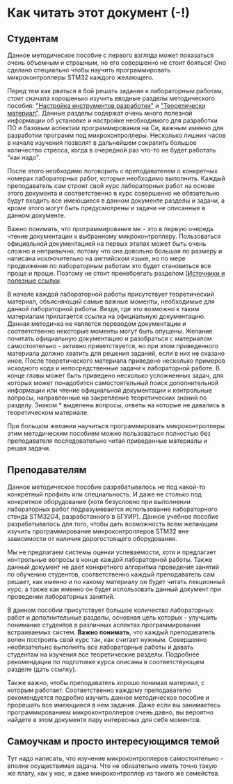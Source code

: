 # Как читать этот документ (-!)

## Студентам
Данное методическое пособие с первого взгляда может показаться очень объемным и страшным, но его совершенно не стоит бояться! Оно сделано специально чтобы научить программировать микроконтроллеры STM32 каждого желающего.

Перед тем как рваться в бой решать задания к лабораторным работам, стоит сначала хорошенько изучить вводные разделы методического пособия: ["Настройка инструментов разработки"](https://trimple.github.io/stm32-stand-manual/dev-tools.html) и ["Теоретически материал"](https://trimple.github.io/stm32-stand-manual/theory.html). Данные разделы содержат очень много полезной информации об установке и настройке необходимого для разработки ПО и базовым аспектам программирования на Си, важным именно для разработки программ под микроконтроллеры. Несколько лишних часов в начале изучения позволят в дальнейшем сократить большое количество стресса, когда в очередной раз что-то не будет работать "как надо".

После этого необходимо поговорить с преподавателем о конкретных номерах лабораторных работ, которые необходимо выполнить. Каждый преподаватель сам строит свой курс лабораторных работ на основе этого документа и соответственно в курс совершенно не обязательно будут входить все имеющиеся в данном документе разделы и задачи, а кроме этого могут быть предусмотрены и задачи не описанные в данном документе. 

Важно понимать, что программирование мк - это в первую очередь чтение документации к выбранному микроконтроллеру. Пользоваться официальной документацией на первых этапах может быть очень сложно и непривычно, потому что она довольно большая по размеру и написана исключительно на английском языке, но по мере продвижения по лабораторным работам это будет становиться все проще и проще. Поэтому не стоит пренебрегать разделом [[Источники и полезные ссылки](https://trimple.github.io/stm32-stand-manual/introduction/links.html).

В начале каждой лабораторной работы присутствует теоретический материал, объясняющий самые важные моменты, необходимые для данной лабораторной работы. Везде, где это возможно к таким материалам прилагается ссылка на официальную документацию. Данная методичка не является переводом документации и соответственно некоторые моменты могут быть опущены. Желание почитать официальную документацию и разобраться с материалом самостоятельно - активно приветствуется, но при этом приведенного материала должно хватить для решения заданий, если в них не сказано иное. После теоретического материала приведено несколько примеров исходного кода и непосредственные задачи к лабораторной работе. В конце главы может быть приведено несколько усложненных задач, для которых может понадобится самостоятельный поиск дополнительной информации или чтение официальной документации и контрольные вопросы, направленные на закрепление теоретических знаний по разделу. Знаком * выделены вопросы, ответы на которые не давались в теоретическом материале.

При большом желании научиться программировать микроконтроллеры этим методическим пособием можно пользоваться полностью без преподавателя последовательно читая приведенные материалы и решая задачи.

## Преподавателям
Данное методическое пособие разрабатывалось не под какой-то конкретный профиль или специальность. И даже не столько под конкретное оборудование (хотя безусловно при выполнении лабораторных работ подразумевается использование лабораторного стенда STM32G4, разработанного в БГУИР). Данное учебное пособие разрабатывалось для того, чтобы дать возможность всем желающим изучить программирование микроконтроллеров STM32 вне зависимости от наличия дорогостоящего оборудования.

Мы не предлагаем системы оценки успеваемости, хотя и предлагает контрольные вопросы в конце каждой лабораторной работы. Также данный документ не дает конкретного алгоритма проведения занятий по обучению студентов, соответственно каждый преподаватель сам решает, как именно и по какому материалу он будет читать лекционный курс, а также как именно он будет использовать данный документ при проведении лабораторных занятий.

В данном пособии присутствует большое количество лабораторных работ и дополнительные разделы, основная цель которых - улучшить понимание студентов в различных аспектах программирования встраиваемых систем. **Важно понимать**, что каждый преподаватель волен построить свой курс так, как считает нужным. Совершенно необязательно выполнять все лабораторные работы и давать студентам на изучения все теоретические разделы. Подробнее рекомендации по подготовке курса описаны в соответствующем разделе (дать ссылку).

Также важно, чтобы преподаватель хорошо понимал материал, с которым работает. Соответственно каждому преподавателю рекомендуется подробно изучить данное методическое пособие и прорешать все имеющиеся в нем задания. Даже если вы занимаетесь программированием микроконтроллеров очень давно, вы вероятно найдете в этом документе пару интересных для себя моментов.

## Самоучкам и просто интересующимся темой

Тут надо написать, что изучение микроконтроллеров самостоятельно - вполне осуществимая задача. Что не обязательно иметь точно такую же плату, как у нас, и даже микроконтроллер из такого же семейства. 
